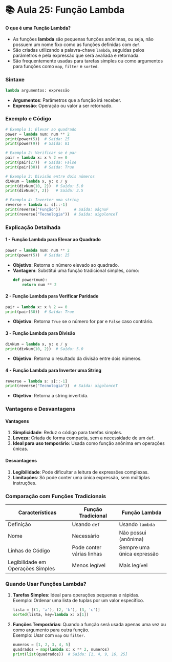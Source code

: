 # 📚 Aula 25: Função Lambda

#### **O que é uma Função Lambda?**

- As funções **lambda** são pequenas funções anônimas, ou seja, não possuem um nome fixo como as funções definidas com `def`.
- São criadas utilizando a palavra-chave `lambda`, seguidas pelos parâmetros e pela expressão que será avaliada e retornada.
- São frequentemente usadas para tarefas simples ou como argumentos para funções como `map`, `filter` e `sorted`.

### **Sintaxe**

```python
lambda argumentos: expressão
```

- **Argumentos**: Parâmetros que a função irá receber.
- **Expressão**: Operação ou valor a ser retornado.

### **Exemplo e Código**

```python
# Exemplo 1: Elevar ao quadrado
power = lambda num: num ** 2
print(power(5))  # Saída: 25
print(power(9))  # Saída: 81

# Exemplo 2: Verificar se é par
pair = lambda x: x % 2 == 0
print(pair(27))  # Saída: False
print(pair(30))  # Saída: True

# Exemplo 3: Divisão entre dois números
divNum = lambda x, y: x / y
print(divNum(10, 2))  # Saída: 5.0
print(divNum(7, 2))   # Saída: 3.5

# Exemplo 4: Inverter uma string
reverse = lambda s: s[::-1]
print(reverse("Função"))      # Saída: oãçnuF
print(reverse("Tecnologia"))  # Saída: aigolonceT
```

### **Explicação Detalhada**

#### **1 - Função Lambda para Elevar ao Quadrado**
```python
power = lambda num: num ** 2
print(power(5))  # Saída: 25
```
- **Objetivo**: Retorna o número elevado ao quadrado.
- **Vantagem**: Substitui uma função tradicional simples, como:
  ```python
  def power(num):
      return num ** 2
  ```

#### **2 - Função Lambda para Verificar Paridade**
```python
pair = lambda x: x % 2 == 0
print(pair(30))  # Saída: True
```
- **Objetivo**: Retorna `True` se o número for par e `False` caso contrário.

#### **3 - Função Lambda para Divisão**
```python
divNum = lambda x, y: x / y
print(divNum(10, 2))  # Saída: 5.0
```
- **Objetivo**: Retorna o resultado da divisão entre dois números.

#### **4 - Função Lambda para Inverter uma String**
```python
reverse = lambda s: s[::-1]
print(reverse("Tecnologia"))  # Saída: aigolonceT
```
- **Objetivo**: Retorna a string invertida.

### **Vantagens e Desvantagens**

#### **Vantagens**
1. **Simplicidade**: Reduz o código para tarefas simples.
2. **Leveza**: Criada de forma compacta, sem a necessidade de um `def`.
3. **Ideal para uso temporário**: Usada como função anônima em operações únicas.

#### **Desvantagens**
1. **Legibilidade**: Pode dificultar a leitura de expressões complexas.
2. **Limitações**: Só pode conter uma única expressão, sem múltiplas instruções.

### **Comparação com Funções Tradicionais**

| **Características**               | **Função Tradicional**               | **Função Lambda**                |
|-----------------------------------|--------------------------------------|----------------------------------|
| Definição                         | Usando `def`                         | Usando `lambda`                  |
| Nome                              | Necessário                           | Não possui (anônima)             |
| Linhas de Código                  | Pode conter várias linhas            | Sempre uma única expressão       |
| Legibilidade em Operações Simples | Menos legível                        | Mais legível                     |

### **Quando Usar Funções Lambda?**
1. **Tarefas Simples**: Ideal para operações pequenas e rápidas.  
   Exemplo: Ordenar uma lista de tuplas por um valor específico.  
   ```python
   lista = [(1, 'a'), (2, 'b'), (3, 'c')]
   sorted(lista, key=lambda x: x[1])
   ```

2. **Funções Temporárias**: Quando a função será usada apenas uma vez ou como argumento para outra função.  
   Exemplo: Usar com `map` ou `filter`.  
   ```python
   numeros = [1, 2, 3, 4, 5]
   quadrados = map(lambda x: x ** 2, numeros)
   print(list(quadrados))  # Saída: [1, 4, 9, 16, 25]
   ```